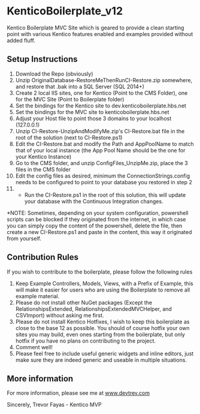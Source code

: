 # KenticoBoilerplate_v12
Kentico Boilerplate MVC Site which is geared to provide a clean starting point with various Kentico features enabled and examples provided without added fluff.

## Setup Instructions

1. Download the Repo (obviously)
2. Unzip OriginalDatabase-RestoreMeThenRunCI-Restore.zip somewhere, and restore that .bak into a SQL Server (SQL 2014+)
3. Create 2 local IIS sites, one for Kentico (Point to the CMS Folder), one for the MVC Site (Point to Boilerplate folder)
4. Set the bindings for the Kentico site to dev.kenticoboilerplate.hbs.net
5. Set the bindings for the MVC site to kenticoboilerplate.hbs.net
6. Adjust your Host file to point those 3 domains to your localhost (127.0.0.1)
7. Unzip CI-Restore-UnzipAndModifyMe.zip's CI-Restore.bat file in the root of the solution (next to CI-Restore.ps1) 
8. Edit the CI-Restore.bat and modify the Path and AppPoolName to match that of your local instance (the App Pool Name should be the one for your Kentico Instance)
9. Go to the CMS folder, and unzip ConfigFiles_UnzipMe.zip, place the 3 files in the CMS folder
10. Edit the config files as desired, minimum the ConnectionStrings.config needs to be configured to point to your database you restored in step 2
11. * Run the CI-Restore.ps1 in the root of this solution, this will update your database with the Continuous Integration changes.  

*NOTE: Sometimes, depending on your system configuration, powershell scripts can be blocked if they originated from the internet, in which case you can simply copy the content of the powershell, delete the file, then create a new CI-Restore.ps1 and paste in the content, this way it originated from yourself.

## Contribution Rules
If you wish to contribute to the boilerplate, please follow the following rules

1. Keep Example Controllers, Models, Views, with a Prefix of Example, this will make it easier for users who are using the Boilerplate to remove all example material.
2. Please do not install other NuGet packages (Except the RelationshipsExtended, RelationshipsExtendedMVCHelper, and CSVImport) without asking me first.
3. Please do not install Kentico Hotfixes, I wish to keep this boilerplate as close to the base 12 as possible.  You should of course hotfix your own sites you may build, even ones starting from the boilerplate, but only hotfix if you have no plans on contributing to the project.
4. Comment well!
5. Please feel free to include useful generic widgets and inline editors, just make sure they are indeed generic and useable in multiple situations.

## More information

For more information, please see me at www.devtrev.com

Sincerely,
   Trevor Fayas - Kentico MVP
